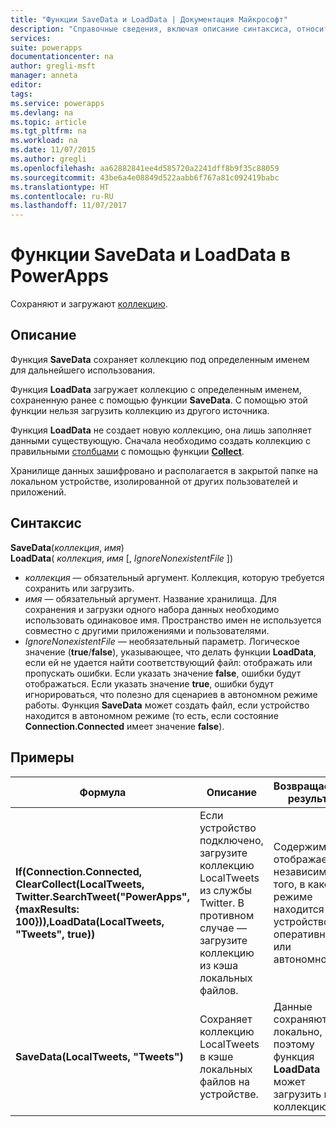 ```yaml
---
title: "Функции SaveData и LoadData | Документация Майкрософт"
description: "Справочные сведения, включая описание синтаксиса, относительно функций SaveData и LoadData в PowerApps"
services: 
suite: powerapps
documentationcenter: na
author: gregli-msft
manager: anneta
editor: 
tags: 
ms.service: powerapps
ms.devlang: na
ms.topic: article
ms.tgt_pltfrm: na
ms.workload: na
ms.date: 11/07/2015
ms.author: gregli
ms.openlocfilehash: aa62882841ee4d585720a2241dff8b9f35c88059
ms.sourcegitcommit: 43be6a4e08849d522aabb6f767a81c092419babc
ms.translationtype: HT
ms.contentlocale: ru-RU
ms.lasthandoff: 11/07/2017
---
```

# <a name="savedata-and-loaddata-functions-in-powerapps"></a>Функции SaveData и LoadData в PowerApps
Сохраняют и загружают [коллекцию](../working-with-data-sources.md#collections).

## <a name="description"></a>Описание
Функция **SaveData** сохраняет коллекцию под определенным именем для дальнейшего использования.  

Функция **LoadData** загружает коллекцию с определенным именем, сохраненную ранее с помощью функции **SaveData**. С помощью этой функции нельзя загрузить коллекцию из другого источника.  

Функция **LoadData** не создает новую коллекцию, она лишь заполняет данными существующую. Сначала необходимо создать коллекцию с правильными [столбцами](../working-with-tables.md#columns) с помощью функции **[Collect](function-clear-collect-clearcollect.md)**.

Хранилище данных зашифровано и располагается в закрытой папке на локальном устройстве, изолированной от других пользователей и приложений.  

## <a name="syntax"></a>Синтаксис
**SaveData**(*коллекция*, *имя*)<br>**LoadData**( *коллекция*, *имя* [, *IgnoreNonexistentFile* ])

* *коллекция* — обязательный аргумент.  Коллекция, которую требуется сохранить или загрузить.
* *имя* — обязательный аргумент.  Название хранилища. Для сохранения и загрузки одного набора данных необходимо использовать одинаковое имя. Пространство имен не используется совместно с другими приложениями и пользователями.
* *IgnoreNonexistentFile* — необязательный параметр. Логическое значение (**true**/**false**), указывающее, что делать функции **LoadData**, если ей не удается найти соответствующий файл: отображать или пропускать ошибки. Если указать значение **false**, ошибки будут отображаться. Если указать значение **true**, ошибки будут игнорироваться, что полезно для сценариев в автономном режиме работы. Функция **SaveData** может создать файл, если устройство находится в автономном режиме (то есть, если состояние **Connection.Connected** имеет значение **false**).

## <a name="examples"></a>Примеры
| Формула | Описание | Возвращаемый результат |
| --- | --- | --- |
| **If(Connection.Connected, ClearCollect(LocalTweets, Twitter.SearchTweet("PowerApps", {maxResults: 100})),LoadData(LocalTweets, "Tweets", true))** |Если устройство подключено, загрузите коллекцию LocalTweets из службы Twitter. В противном случае — загрузите коллекцию из кэша локальных файлов. |Содержимое отображается независимо от того, в каком режиме находится устройство: оперативном или автономном. |
| **SaveData(LocalTweets, "Tweets")** |Сохраняет коллекцию LocalTweets в кэше локальных файлов на устройстве. |Данные сохраняются локально, поэтому функция **LoadData** может загрузить их в коллекцию. |

